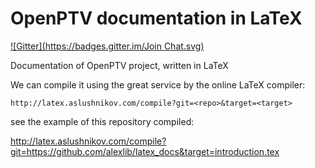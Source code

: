 OpenPTV documentation in LaTeX
==========
[![Gitter](https://badges.gitter.im/Join Chat.svg)](https://gitter.im/alexlib/latex_docs?utm_source=badge&utm_medium=badge&utm_campaign=pr-badge&utm_content=badge)

Documentation of OpenPTV project, written in LaTeX

We can compile it using the great service by the online LaTeX compiler:

    http://latex.aslushnikov.com/compile?git=<repo>&target=<target> 


see the example of this repository compiled:

<http://latex.aslushnikov.com/compile?git=https://github.com/alexlib/latex_docs&target=introduction.tex>




